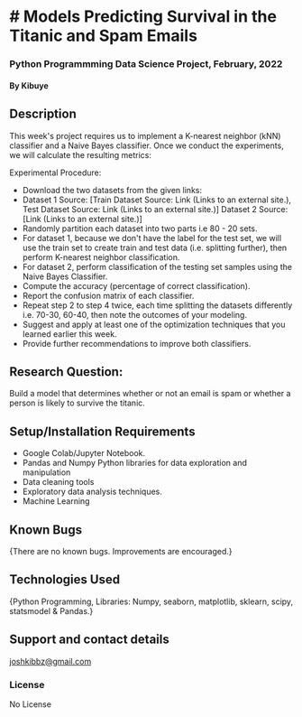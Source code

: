 # # Models Predicting Survival in the Titanic and Spam Emails
### Python Programmming Data Science Project, February, 2022
#### By **Kibuye**
## Description
This week's project requires us to implement a K-nearest neighbor (kNN) classifier  and a Naive Bayes classifier. Once we conduct the experiments, we will calculate the resulting metrics:

Experimental Procedure:
* Download the two datasets from the given links:
* Dataset 1 Source: [Train Dataset Source: Link (Links to an external site.), Test Dataset Source: Link (Links to an external site.)]
  Dataset 2 Source: [Link (Links to an external site.)]
* Randomly partition each dataset into two parts i.e 80 - 20  sets.
* For dataset 1, because we don't have the label for the test set, we will use the train set to create train and test data (i.e. splitting further), then perform K-nearest neighbor classification.
* For dataset 2, perform classification of the testing set samples using the Naive Bayes Classifier.
* Compute the accuracy (percentage of correct classification).
* Report the confusion matrix of each classifier.
* Repeat step 2 to step 4 twice, each time splitting the datasets differently i.e. 70-30, 60-40, then note the outcomes of your modeling.
* Suggest and apply at least one of the optimization techniques that you learned earlier this week.
* Provide further recommendations to improve both classifiers.
## Research Question:
Build a model that determines whether or not an email is spam or whether a person is likely to survive the titanic.
## Setup/Installation Requirements
* Google Colab/Jupyter Notebook.
* Pandas and Numpy Python libraries for data exploration and manipulation
* Data cleaning tools
* Exploratory data analysis techniques.
* Machine Learning
## Known Bugs
{There are no known bugs.
Improvements are encouraged.}
## Technologies Used
{Python Programming, 
Libraries: Numpy, seaborn, matplotlib, sklearn, scipy, statsmodel & Pandas.}

## Support and contact details
joshkibbz@gmail.com
### License
No License
